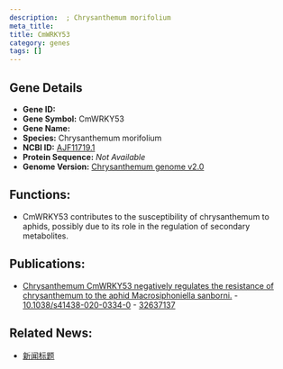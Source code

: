```yaml
---
description:  ; Chrysanthemum morifolium
meta_title:
title: CmWRKY53
category: genes
tags: []
---
```


## Gene Details
- **Gene ID:**	[](https://www.maizegdb.org/gene_center/gene/)
- **Gene Symbol:** CmWRKY53
- **Gene Name:** 
- **Species:** Chrysanthemum morifolium
- **NCBI ID:** [ AJF11719.1 ]()
- **Protein Sequence:** *Not Available*
- **Genome Version:** [Chrysanthemum genome v2.0]()

## Functions:
   - CmWRKY53 contributes to the susceptibility of chrysanthemum to aphids, possibly due to its role in the regulation of secondary metabolites.

## Publications:
   - [Chrysanthemum CmWRKY53 negatively regulates the resistance of chrysanthemum to the aphid Macrosiphoniella sanborni.]( https://www.nature.com/articles/s41438-020-0334-0#author-information ) - [10.1038/s41438-020-0334-0]( https://www.nature.com/articles/s41438-020-0334-0#author-information ) - [32637137](https://pubmed.ncbi.nlm.nih.gov/32637137/)

## Related News:
   - [新闻标题](https://mp.weixin.qq.com/s?__biz=Mzg3MDEwNDEyMg==&mid=2247492358&idx=7&sn=a7dbc610b225f9f31686569553edd365&chksm=ce904e53f9e7c745313b9f8027106fe4325baa2123f92347bdb64942fac34c9baf59777ea28f&scene=27#wechat_redirect)
